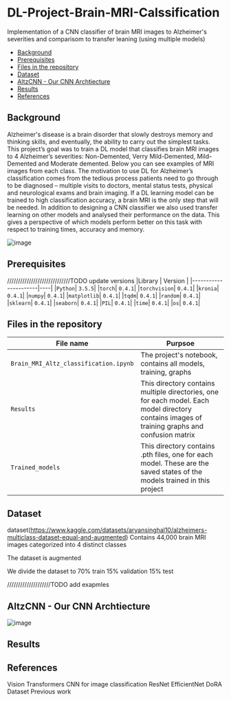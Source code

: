 # DL-Project-Brain-MRI-Calssification
Implementation of a CNN classifier of brain MRI images to Alzheimer's severities and comparisom to transfer leaning (using multiple models)


  * [Background](#background)
  * [Prerequisites](#prerequisites)
  * [Files in the repository](#files-in-the-repository)
  * [Dataset](#dataset)
  * [AltzCNN - Our CNN Archtiecture](#altzCNN---our-cnn-archtiecture)
  * [Results](#results)
  * [References](#references)

## Background
Alzheimer's disease is a brain disorder that slowly destroys memory and thinking skills, and eventually, the ability to carry out the simplest tasks. 
This project’s goal was to train a DL model that classifies brain MRI images to 4 Alzheimer’s severities: 
Non-Demented, Verry Mild-Demented, Mild-Demented and Moderate demented. 
Below you can see examples of MRI images from each class.
The motivation to use DL for Alzheimer’s classification comes from the tedious process patients need to go through to be diagnosed – multiple visits to doctors, 
mental status tests, physical and neurological exams and brain imaging. 
If a DL learning model can be trained to high classification accuracy, a brain MRI is the only step that will be needed.
In addition to designing a CNN classifier we also used transfer learning on other models and analysed their performance on the data. 
This gives a perspective of which models perform better on this task with respect to training times, accuracy and memory. 

![image](https://github.com/user-attachments/assets/bb13e16b-1c78-463d-af7d-b56005378244)


## Prerequisites
/////////////////////////////TODO update versions
|Library         | Version |
|----------------------|----|
|`Python`|  `3.5.5`|
|`torch`|  `0.4.1`|
|`torchvision`|  `0.4.1`|
|`kronia`|  `0.4.1`|
|`numpy`|  `0.4.1`|
|`matplotlib`|  `0.4.1`|
|`tqdm`|  `0.4.1`|
|`random`|  `0.4.1`|
|`sklearn`|  `0.4.1`|
|`seaborn`|  `0.4.1`|
|`PIL`|  `0.4.1`|
|`time`|  `0.4.1`|
|`os`|  `0.4.1`|




## Files in the repository

|File name         | Purpsoe |
|----------------------|------|
|`Brain_MRI_Altz_classification.ipynb`| The project's notebook, contains all models, training, graphs|
|`Results`| This directory contains multiple directories, one for each model. Each model directory contains images of training graphs and confusion matrix|
|`Trained_models`| This directory contains .pth files, one for each model. These are the saved states of the models trained in this project|

## Dataset
dataset(https://www.kaggle.com/datasets/aryansinghal10/alzheimers-multiclass-dataset-equal-and-augmented)
Contains 44,000 brain MRI images categorized into 4 distinct classes

The dataset is augmented

We divide the dataset to 
70% train
15% validation
15% test

////////////////////TODO add exapmles

## AltzCNN - Our CNN Archtiecture
![image](https://github.com/user-attachments/assets/854d7e83-5989-44ca-bf16-b6740dfd8cc0)

## Results

## References
Vision Transformers
CNN for image classification
ResNet
EfficientNet
DoRA
Dataset
Previous work


